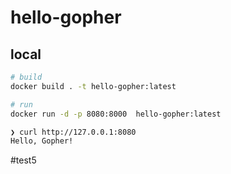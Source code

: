 
# hello-gopher

## local

```sh
# build
docker build . -t hello-gopher:latest
```

```sh
# run
docker run -d -p 8080:8000  hello-gopher:latest
```

```sh
❯ curl http://127.0.0.1:8080
Hello, Gopher!
```

#test5
